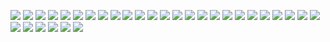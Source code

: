 ![](/pics/Screenshots/Screenshot%20from%202022-11-03%2016-36-24.png)
![](/pics/Screenshots/Screenshot%20from%202022-11-03%2016-36-41.png)
![](/pics/Screenshots/Screenshot%20from%202022-11-03%2016-37-13.png)
![](/pics/Screenshots/Screenshot%20from%202022-11-03%2016-37-40.png)
![](/pics/Screenshots/Screenshot%20from%202022-11-03%2016-38-04.png)
![](/pics/Screenshots/Screenshot%20from%202022-11-03%2016-38-28.png)
![](/pics/Screenshots/Screenshot%20from%202022-11-03%2016-38-46.png)
![](/pics/Screenshots/Screenshot%20from%202022-11-03%2016-38-58.png)
![](/pics/Screenshots/Screenshot%20from%202022-11-03%2016-39-42.png)
![](/pics/Screenshots/Screenshot%20from%202022-11-03%2016-39-55.png)
![](/pics/Screenshots/Screenshot%20from%202022-11-03%2016-40-11.png)
![](/pics/Screenshots/Screenshot%20from%202022-11-03%2016-40-43.png)
![](/pics/Screenshots/Screenshot%20from%202022-11-03%2016-41-01.png)
![](/pics/Screenshots/Screenshot%20from%202022-11-03%2016-41-56.png)
![](/pics/Screenshots/Screenshot%20from%202022-11-03%2016-42-08.png)
![](/pics/Screenshots/Screenshot%20from%202022-11-03%2016-42-23.png)
![](/pics/Screenshots/Screenshot%20from%202022-11-03%2016-42-46.png)
![](/pics/Screenshots/Screenshot%20from%202022-11-03%2016-42-58.png)
![](/pics/Screenshots/Screenshot%20from%202022-11-03%2016-43-14.png)
![](/pics/Screenshots/Screenshot%20from%202022-11-03%2016-43-38.png)
![](/pics/Screenshots/Screenshot%20from%202022-11-03%2016-44-05.png)
![](/pics/Screenshots/Screenshot%20from%202022-11-03%2016-44-27.png)
![](/pics/Screenshots/Screenshot%20from%202022-11-03%2016-44-46.png)
![](/pics/Screenshots/Screenshot%20from%202022-11-03%2016-46-38.png)
![](/pics/Screenshots/Screenshot%20from%202022-11-03%2016-47-31.png)
![](/pics/Screenshots/Screenshot%20from%202022-11-03%2016-47-53.png)
![](/pics/Screenshots/Screenshot%20from%202022-11-03%2016-48-08.png)
![](/pics/Screenshots/Screenshot%20from%202022-11-03%2016-48-29.png)
![](/pics/Screenshots/Screenshot%20from%202022-11-03%2016-49-17.png)
![](/pics/Screenshots/Screenshot%20from%202022-11-03%2016-49-29.png)
![](/pics/Screenshots/Screenshot%20from%202022-11-03%2016-49-35.png)